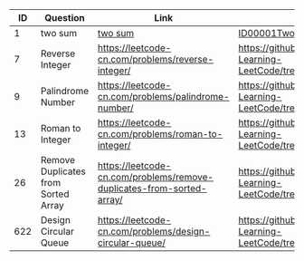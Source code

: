 ID|Question|Link|Answer|Date
------------|------------|------------|------------|------------
1|two sum|[two sum](https://leetcode-cn.com/problems/two-sum/)|[ID00001TwoSum](src/com/xixi/easy/ID00001TwoSum.java)|2019.07.03
7|Reverse Integer|https://leetcode-cn.com/problems/reverse-integer/|https://github.com/VincentMLiu/Algorithm-Learning-LeetCode/tree/master/src/com/xixi/easy/id0007|2019.07.15
9|Palindrome Number|https://leetcode-cn.com/problems/palindrome-number/|https://github.com/VincentMLiu/Algorithm-Learning-LeetCode/tree/master/src/com/xixi/easy/id0009|2019.07.18
13|Roman to Integer|https://leetcode-cn.com/problems/roman-to-integer/|https://github.com/VincentMLiu/Algorithm-Learning-LeetCode/tree/master/src/com/xixi/easy/id0013|2019.07.24
26|Remove Duplicates from Sorted Array|https://leetcode-cn.com/problems/remove-duplicates-from-sorted-array/|https://github.com/VincentMLiu/Algorithm-Learning-LeetCode/tree/master/src/com/xixi/easy/id0026|2019.11.13
622|Design Circular Queue|https://leetcode-cn.com/problems/design-circular-queue/|https://github.com/VincentMLiu/Algorithm-Learning-LeetCode/tree/master/src/com/xixi/medium/id0622|2019.07.10
